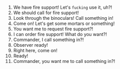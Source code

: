 1. We have fire support! Let's `fucking` use it, uh?!
2. We should call for fire support!
3. Look through the binoculars! Call something in!
4. Come on! Let's get some mortars or something!
5. You want me to request fire support?!
6. I can order fire support! What do you want?!
7. Commander, I call something in?!
8. Observer ready!
9. Right here, come on!
10. Ready!
11. Commander, you want me to call something in?!